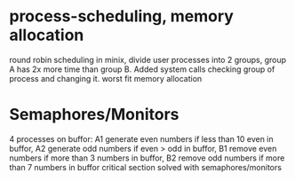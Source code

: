 # process-scheduling, memory allocation
round robin scheduling in minix, divide user processes into 2 groups, group A has 2x more time than group B. Added system calls checking group of process and changing it.
worst fit memory allocation
# Semaphores/Monitors
4 processes on buffor:
A1 generate even numbers if less than 10 even in buffor, 
A2 generate odd numbers if even > odd in buffor, 
B1 remove even numbers if more than 3 numbers in buffor, 
B2 remove odd numbers if more than 7 numbers in buffor
critical section solved with semaphores/monitors

